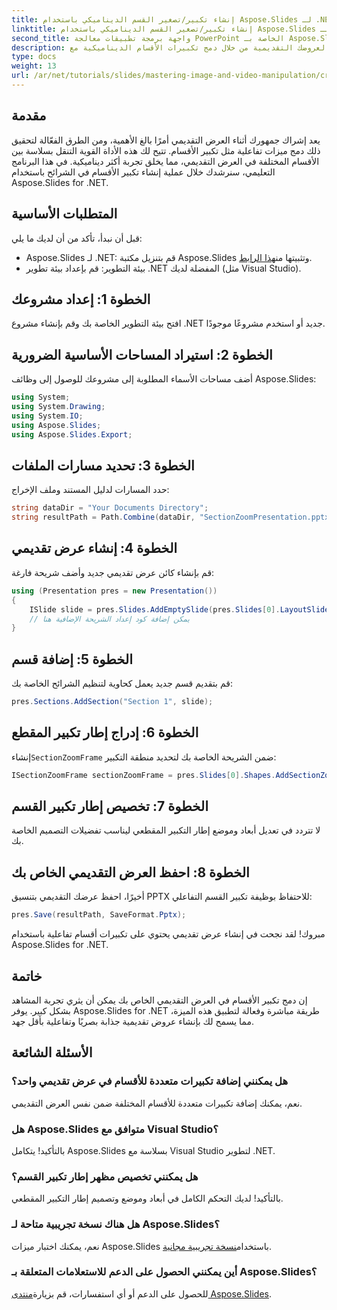 ```yaml
---
title: إنشاء تكبير/تصغير القسم الديناميكي باستخدام Aspose.Slides لـ .NET
linktitle: إنشاء تكبير/تصغير القسم الديناميكي باستخدام Aspose.Slides لـ .NET
second_title: واجهة برمجة تطبيقات معالجة PowerPoint الخاصة بـ Aspose.Slides .NET
description: أطلق العنان للإمكانات الكاملة لعروضك التقديمية من خلال دمج تكبيرات الأقسام الديناميكية مع Aspose.Slides for .NET. يرشدك هذا البرنامج التعليمي الشامل خطوة بخطوة خلال عملية تعزيز مشاركة المشاهدين والتنقل في شرائحك.
type: docs
weight: 13
url: /ar/net/tutorials/slides/mastering-image-and-video-manipulation/create-dynamic-section-zoom/
---
```

## مقدمة

يعد إشراك جمهورك أثناء العرض التقديمي أمرًا بالغ الأهمية، ومن الطرق الفعّالة لتحقيق ذلك دمج ميزات تفاعلية مثل تكبير الأقسام. تتيح لك هذه الأداة القوية التنقل بسلاسة بين الأقسام المختلفة في العرض التقديمي، مما يخلق تجربة أكثر ديناميكية. في هذا البرنامج التعليمي، سنرشدك خلال عملية إنشاء تكبير الأقسام في الشرائح باستخدام Aspose.Slides for .NET.

## المتطلبات الأساسية
قبل أن نبدأ، تأكد من أن لديك ما يلي:

-  Aspose.Slides لـ .NET: قم بتنزيل مكتبة Aspose.Slides وتثبيتها من[هذا الرابط](https://releases.aspose.com/slides/net/).
- بيئة التطوير: قم بإعداد بيئة تطوير .NET المفضلة لديك (مثل Visual Studio).

## الخطوة 1: إعداد مشروعك
افتح بيئة التطوير الخاصة بك وقم بإنشاء مشروع .NET جديد أو استخدم مشروعًا موجودًا.

## الخطوة 2: استيراد المساحات الأساسية الضرورية
أضف مساحات الأسماء المطلوبة إلى مشروعك للوصول إلى وظائف Aspose.Slides:
```csharp
using System;
using System.Drawing;
using System.IO;
using Aspose.Slides;
using Aspose.Slides.Export;
```

## الخطوة 3: تحديد مسارات الملفات
حدد المسارات لدليل المستند وملف الإخراج:
```csharp
string dataDir = "Your Documents Directory";
string resultPath = Path.Combine(dataDir, "SectionZoomPresentation.pptx");
```

## الخطوة 4: إنشاء عرض تقديمي
قم بإنشاء كائن عرض تقديمي جديد وأضف شريحة فارغة:
```csharp
using (Presentation pres = new Presentation())
{
    ISlide slide = pres.Slides.AddEmptySlide(pres.Slides[0].LayoutSlide);
    // يمكن إضافة كود إعداد الشريحة الإضافية هنا
}
```

## الخطوة 5: إضافة قسم
قم بتقديم قسم جديد يعمل كحاوية لتنظيم الشرائح الخاصة بك:
```csharp
pres.Sections.AddSection("Section 1", slide);
```

## الخطوة 6: إدراج إطار تكبير المقطع
 إنشاء`SectionZoomFrame` ضمن الشريحة الخاصة بك لتحديد منطقة التكبير:
```csharp
ISectionZoomFrame sectionZoomFrame = pres.Slides[0].Shapes.AddSectionZoomFrame(20, 20, 300, 200, pres.Sections[1]);
```

## الخطوة 7: تخصيص إطار تكبير القسم
لا تتردد في تعديل أبعاد وموضع إطار التكبير المقطعي ليناسب تفضيلات التصميم الخاصة بك.

## الخطوة 8: احفظ العرض التقديمي الخاص بك
أخيرًا، احفظ عرضك التقديمي بتنسيق PPTX للاحتفاظ بوظيفة تكبير القسم التفاعلي:
```csharp
pres.Save(resultPath, SaveFormat.Pptx);
```

مبروك! لقد نجحت في إنشاء عرض تقديمي يحتوي على تكبيرات أقسام تفاعلية باستخدام Aspose.Slides for .NET.

## خاتمة
إن دمج تكبير الأقسام في العرض التقديمي الخاص بك يمكن أن يثري تجربة المشاهد بشكل كبير. يوفر Aspose.Slides for .NET طريقة مباشرة وفعالة لتطبيق هذه الميزة، مما يسمح لك بإنشاء عروض تقديمية جذابة بصريًا وتفاعلية بأقل جهد.

## الأسئلة الشائعة

### هل يمكنني إضافة تكبيرات متعددة للأقسام في عرض تقديمي واحد؟
نعم، يمكنك إضافة تكبيرات متعددة للأقسام المختلفة ضمن نفس العرض التقديمي.

### هل Aspose.Slides متوافق مع Visual Studio؟
بالتأكيد! يتكامل Aspose.Slides بسلاسة مع Visual Studio لتطوير .NET.

### هل يمكنني تخصيص مظهر إطار تكبير القسم؟
بالتأكيد! لديك التحكم الكامل في أبعاد وموضع وتصميم إطار التكبير المقطعي.

### هل هناك نسخة تجريبية متاحة لـ Aspose.Slides؟
 نعم، يمكنك اختبار ميزات Aspose.Slides باستخدام[نسخة تجريبية مجانية](https://releases.aspose.com/).

### أين يمكنني الحصول على الدعم للاستعلامات المتعلقة بـ Aspose.Slides؟
 للحصول على الدعم أو أي استفسارات، قم بزيارة[منتدى Aspose.Slides](https://forum.aspose.com/c/slides/11).